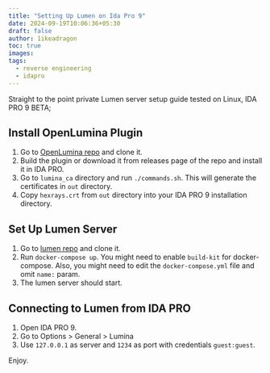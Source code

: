 ```yaml
---
title: "Setting Up Lumen on Ida Pro 9"
date: 2024-09-19T10:06:36+05:30
draft: false
author: 1ikeadragon
toc: true
images:
tags:
  - reverse engineering
  - idapro
---
```


Straight to the point private Lumen server setup guide tested on Linux, IDA PRO 9 BETA;

## Install OpenLumina Plugin

1. Go to [OpenLumina repo](https://github.com/tomrus88/OpenLumina) and clone it.
1. Build the plugin or download it from releases page of the repo and install it in IDA PRO.
1. Go to `lumina_ca` directory and run `./commands.sh`. This will generate the certificates in `out` directory.
1. Copy `hexrays.crt` from `out` directory into your IDA PRO 9 installation directory.

## Set Up Lumen Server

1. Go to [lumen repo](https://github.com/naim94a/lumen) and clone it.
1. Run `docker-compose up`. You might need to enable `build-kit` for docker-compose. Also, you might need to edit the `docker-compose.yml` file and omit `name:` param.
1. The lumen server should start.

## Connecting to Lumen from IDA PRO

1. Open IDA PRO 9.
1. Go to Options > General > Lumina 
1. Use `127.0.0.1` as server and `1234` as port with credentials `guest:guest`.

Enjoy.